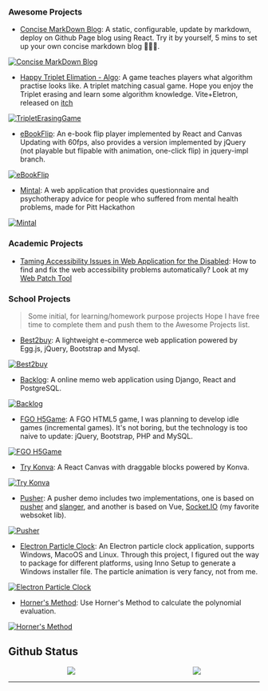 ### Awesome Projects


- [Concise MarkDown Blog](https://github.com/623059008/ConciseMarkDownBlog): A static, configurable, update by markdown, deploy on Github Page blog using React. Try it by yourself, 5 mins to set up your own concise markdown blog 🚀🚀🚀.

[![Concise MarkDown Blog](https://github-readme-stats-623059008.vercel.app/api/pin/?username=623059008&repo=ConciseMarkDownBlog)](https://github.com/623059008/ConciseMarkDownBlog)

- [Happy Triplet Elimation - Algo](https://github.com/623059008/HappyTripleElimationProgramming): A game teaches players what algorithm practise looks like. A triplet matching casual game. Hope you enjoy the Triplet erasing and learn some algorithm knowledge. Vite+Eletron, released on [itch](https://temepst-666.itch.io/happy-triple-elimation-programming-algorithm)

[![TripletErasingGame](https://github-readme-stats-623059008.vercel.app/api/pin/?username=623059008&repo=HappyTripleElimationProgramming)](https://github.com/623059008/HappyTripleElimationProgramming)

- [eBookFlip](https://github.com/623059008/ebookflip): An e-book flip player implemented by React and Canvas Updating with 60fps, also provides a version implemented by jQuery (not playable but flipable with animation, one-click flip) in jquery-impl branch.

[![eBookFlip](https://github-readme-stats-623059008.vercel.app/api/pin/?username=623059008&repo=ebookflip)](https://github.com/623059008/ebookflip)

- [Mintal](https://github.com/623059008/mintal): A web application that provides questionnaire and psychotherapy advice for people who suffered from mental health problems, made for Pitt Hackathon

[![Mintal](https://github-readme-stats-623059008.vercel.app/api/pin/?username=623059008&repo=mintal)](https://github.com/623059008/mintal)

### Academic Projects

- [Taming Accessibility Issues in Web Application for the Disabled](https://drive.google.com/file/d/1OeUMlKKRzQRxBwwlv_h6faJBbqWykii8/view?usp=sharing): How to find and fix the web accessibility problems automatically? Look at my [Web Patch Tool](https://github.com/623059008/ApplyPatchOnWeb)



### School Projects

> Some initial, for learning/homework purpose projects
> Hope I have free time to complete them and push them to the Awesome Projects list.


- [Best2buy](https://github.com/623059008/Best2Buy): A lightweight e-commerce web application powered by Egg.js, jQuery, Bootstrap and Mysql.

[![Best2buy](https://github-readme-stats-623059008.vercel.app/api/pin/?username=623059008&repo=Best2Buy)](https://github.com/623059008/Best2Buy)

- [Backlog](https://github.com/623059008/Backlog): A online memo web application using Django, React and PostgreSQL.

[![Backlog](https://github-readme-stats-623059008.vercel.app/api/pin/?username=623059008&repo=Backlog)](https://github.com/623059008/Backlog)

- [FGO H5Game](https://github.com/623059008/FateGrend0rder): A FGO HTML5 game, I was planning to develop idle games (incremental games). It's not boring, but the technology is too naive to update: jQuery, Bootstrap, PHP and MySQL.

[![FGO H5Game](https://github-readme-stats-623059008.vercel.app/api/pin/?username=623059008&repo=FateGrend0rder)](https://github.com/623059008/FateGrend0rder)

- [Try Konva](https://github.com/623059008/KonvaExample): A React Canvas with draggable blocks powered by Konva.

[![Try Konva](https://github-readme-stats-623059008.vercel.app/api/pin/?username=623059008&repo=KonvaExample)](https://github.com/623059008/KonvaExample)

- [Pusher](https://github.com/623059008/PusherDemo): A pusher demo includes two implementations, one is based on [pusher](https://github.com/pusher/pusher-js) and [slanger](https://github.com/stevegraham/slanger), and another is based on Vue, [Socket.IO](https://socket.io/) (my favorite websoket lib).

[![Pusher](https://github-readme-stats-623059008.vercel.app/api/pin/?username=623059008&repo=PusherDemo)](https://github.com/623059008/PusherDemo)

- [Electron Particle Clock](https://github.com/623059008/ElectronParticleClock): An Electron particle clock application, supports Windows, MacoOS and Linux. Through this project, I figured out the way to package for different platforms, using Inno Setup to generate a Windows installer file. The particle animation is very fancy, not from me.

[![Electron Particle Clock](https://github-readme-stats-623059008.vercel.app/api/pin/?username=623059008&repo=ElectronParticleClock)](https://github.com/623059008/ElectronParticleClock)

- [Horner's Method](https://github.com/623059008/Horner-s-Method/blob/master/Polynomials.html): Use Horner's Method to calculate the polynomial evaluation.

[![Horner's Method](https://github-readme-stats-623059008.vercel.app/api/pin/?username=623059008&repo=Horner-s-Method)](https://github.com/623059008/Horner-s-Method)

## Github Status
<div style="display:flex;flex-direction:row;justify-content:space-around;">
<a href="https://github.com/623059008">
  <img src="https://github-readme-stats-623059008.vercel.app/api?username=623059008" />
</a>
<a href="https://github.com/623059008">
  <img src="https://github-readme-stats-623059008.vercel.app/api/top-langs/?username=623059008&layout=compact" />
</a>
</div>

---------------
